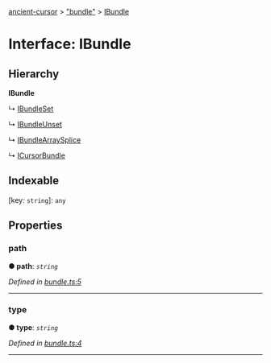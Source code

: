 [ancient-cursor](../README.md) > ["bundle"](../modules/_bundle_.md) > [IBundle](../interfaces/_bundle_.ibundle.md)



# Interface: IBundle

## Hierarchy

**IBundle**

↳  [IBundleSet](_bundle_.ibundleset.md)




↳  [IBundleUnset](_bundle_.ibundleunset.md)




↳  [IBundleArraySplice](_bundle_.ibundlearraysplice.md)




↳  [ICursorBundle](_cursors_manager_.icursorbundle.md)








## Indexable

\[key: `string`\]:&nbsp;`any`

## Properties
<a id="path"></a>

###  path

**●  path**:  *`string`* 

*Defined in [bundle.ts:5](https://github.com/AncientSouls/Cursor/blob/e099e34/src/lib/bundle.ts#L5)*





___

<a id="type"></a>

###  type

**●  type**:  *`string`* 

*Defined in [bundle.ts:4](https://github.com/AncientSouls/Cursor/blob/e099e34/src/lib/bundle.ts#L4)*





___



